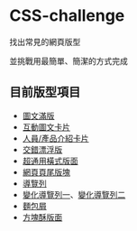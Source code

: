 # CSS-challenge

找出常見的網頁版型

並挑戰用最簡單、簡潔的方式完成

## 目前版型項目

* [圖文滿版](https://70928manson.github.io/CSS-challenge/)
* [互動圖文卡片](https://70928manson.github.io/CSS-challenge/002)
* [人員/產品介紹卡片](https://70928manson.github.io/CSS-challenge/003.HTML)
* [交錯漂浮版](https://70928manson.github.io/CSS-challenge/004.html)
* [超通用橫式版面](https://70928manson.github.io/CSS-challenge/005.html)
* [網頁頁尾版塊](https://70928manson.github.io/CSS-challenge/006)
* [導覽列](https://70928manson.github.io/CSS-challenge/007)
* [變化導覽列一](https://70928manson.github.io/CSS-challenge/008-1)、[變化導覽列二](https://70928manson.github.io/CSS-challenge/008-2)
* [麵包屑](https://70928manson.github.io/CSS-challenge/009)
* [方塊酥版面](https://70928manson.github.io/CSS-challenge/010)
